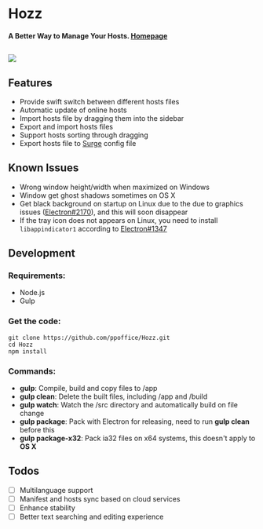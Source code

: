 # Hozz
#### A Better Way to Manage Your Hosts. [Homepage](http://ppoffice.github.io/Hozz)
![](https://ooo.0o0.ooo/2016/01/01/56868691bd272.png)
---

## Features
* Provide swift switch between different hosts files
* Automatic update of online hosts
* Import hosts file by dragging them into the sidebar
* Export and import hosts files
* Support hosts sorting through dragging
* Export hosts file to [Surge](https://surge.run/manual/) config file

## Known Issues
* Wrong window height/width when maximized on Windows
* Window get ghost shadows sometimes on OS X
* Get black background on startup on Linux due to the due to graphics issues ([Electron#2170](https://github.com/atom/electron/issues/2170)), and this will soon disappear
* If the tray icon does not appears on Linux, you need to install `libappindicator1` according to [Electron#1347](https://github.com/atom/electron/issues/1347)

## Development

### Requirements:

* Node.js
* Gulp

### Get the code:
```
git clone https://github.com/ppoffice/Hozz.git
cd Hozz
npm install
```

### Commands:

* **gulp**: Compile, build and copy files to /app
* **gulp clean**: Delete the built files, including /app and /build
* **gulp watch**: Watch the /src directory and automatically build on file change
* **gulp package**: Pack with Electron for releasing, need to run **gulp clean** before this
* **gulp package-x32**: Pack ia32 files on x64 systems, this doesn't apply to **OS X**

## Todos
- [ ] Multilanguage support
- [ ] Manifest and hosts sync based on cloud services
- [ ] Enhance stability
- [ ] Better text searching and editing experience
